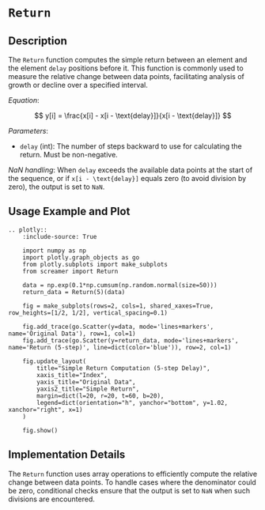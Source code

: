 # `Return`

## Description

The `Return` function computes the simple return between an element and the element `delay` positions before it. This function is commonly used to measure the relative change between data points, facilitating analysis of growth or decline over a specified interval.

*Equation*:

$$
y[i] = \frac{x[i] - x[i - \text{delay}]}{x[i - \text{delay}]}
$$

*Parameters*:

- `delay` (int): The number of steps backward to use for calculating the return. Must be non-negative.

*NaN handling*: When `delay` exceeds the available data points at the start of the sequence, or if `x[i - \text{delay}]` equals zero (to avoid division by zero), the output is set to `NaN`.

## Usage Example and Plot

```{eval-rst}
.. plotly::
    :include-source: True

    import numpy as np
    import plotly.graph_objects as go
    from plotly.subplots import make_subplots
    from screamer import Return

    data = np.exp(0.1*np.cumsum(np.random.normal(size=50)))
    return_data = Return(5)(data)

    fig = make_subplots(rows=2, cols=1, shared_xaxes=True, row_heights=[1/2, 1/2], vertical_spacing=0.1)

    fig.add_trace(go.Scatter(y=data, mode='lines+markers', name='Original Data'), row=1, col=1)
    fig.add_trace(go.Scatter(y=return_data, mode='lines+markers', name='Return (5-step)', line=dict(color='blue')), row=2, col=1)

    fig.update_layout(
        title="Simple Return Computation (5-step Delay)",
        xaxis_title="Index",
        yaxis_title="Original Data",
        yaxis2_title="Simple Return",
        margin=dict(l=20, r=20, t=60, b=20),
        legend=dict(orientation="h", yanchor="bottom", y=1.02, xanchor="right", x=1)
    )

    fig.show()
```

## Implementation Details

The `Return` function uses array operations to efficiently compute the relative change between data points. To handle cases where the denominator could be zero, conditional checks ensure that the output is set to `NaN` when such divisions are encountered.
